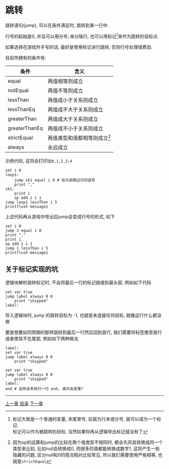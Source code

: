 # 跳转
跳转语句(jump), 可以在条件满足时, 跳转到某一行中.

行号的起始是0, 并且可以用分号`;`来分隔行, 也可以用标记[^1]来作为跳转的目标点.

如果选择在游戏外手写的话, 最好是使用标记进行跳转, 否则行号处理很费劲.

目前所拥有的条件有:

| 条件          | 含义                          |
| ---           | ---                           |
| equal         | 两值相等则成立                |
| notEqual      | 两值不等则成立                |
| lessThan      | 两值成小于关系则成立          |
| lessThanEq    | 两值成不大于关系则成立        |
| greaterThan   | 两值成大于关系则成立          |
| greaterThanEq | 两值成不小于关系则成立        |
| strictEqual   | 两值类型和值都相等则成立[^2]  |
| always        | 永远成立                      |

示例代码, 这将会打印出`0,1,2,3,4`

```gas
set i 0
loop1:
    jump sk1 equal i 0 # 在头部跳过打印逗号
    print ","
sk1:
    print i
    op add i i 1
jump loop1 lessThan i 5
printflush message1
```

上述代码再从游戏中导出后jump会变成行号的形式, 如下

```gas
set i 0
jump 3 equal i 0
print ","
print i
op add i i 1
jump 1 lessThan i 5
printflush message1
```


关于标记实现的坑
-------------------------------------------------------------------------------
逻辑块解析跳转标记时, 不会将最后一行的标记链接到最头部, 例如如下代码

```gas
set var true
jump label always 0 0
    print "skipped"
label:
```

导入逻辑块时, jump 的跳转目标为 -1, 也就是未连接任何目标, 就像这行什么都没做

要是想要如同预期的那样跳转到最后一行然后回到首行,
我们需要将标签挪至首行或者使其不在尾部, 例如如下两种做法

```gas
label:
set var true
jump label always 0 0
    print "skipped"
```

```gas
set var true
jump label always 0 0
    print "skipped"
label:
end # 这样会多执行一行 end, 或许会变慢?
```


[^1]: 标记大致是一个普通的变量, 末尾冒号, 后面为行末或分号, 就可以成为一个标记.\
      标记可以作为被跳转的目标, 当然如果你再从逻辑导出标记就没有了

[^2]: 因为op的运算和jump的比较在两个值类型不相同时,
      都会先将其转换成同一个类型来比较, 比如null会转换成0,
      而很多的值都能转换成数字1, 这将产生一些隐藏的问题,
      区分null和0的情况相对比较常见, 所以我们需要使用严格相等, 也就是`strictEqual`


---
[上一章](./04-change-variable.md)
[目录](./README.md)
[下一章](./06-env-vars.md)
